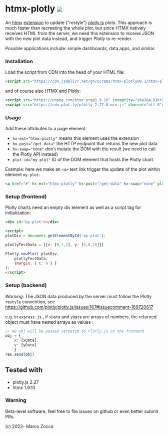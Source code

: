 # htmx-plotly [![](https://data.jsdelivr.com/v1/package/gh/ocramz/htmx-plotly/badge)](https://www.jsdelivr.com/package/gh/ocramz/htmx-plotly)


An [htmx](https://htmx.org) [extension](https://htmx.org/extensions/) to update ("restyle") [plotly.js](https://plotly.com/javascript/) plots.
This approach is much faster than recreating the whole plot, but since HTMX natively receives HTML from the server, we need this extension to receive JSON with the new plot data instead, and trigger Plotly to re-render.

Possible applications include: simple dashboards, data apps, and similar.

### Installation

Load the script from CDN into the head of your HTML file:

```html
<script src="https://cdn.jsdelivr.net/gh/ocramz/htmx-plotly@0.1/htmx-plotly.js" integrity="sha256-jPyGR/Ll6Vkxkef+ATkyCoqduaTA6e3r57lvOxlZmxU=" crossorigin="anonymous"></script>
```

and of course also HTMX and Plotly:

```html
<script src="https://unpkg.com/htmx.org@1.9.10" integrity="sha384-D1Kt99CQMDuVetoL1lrYwg5t+9QdHe7NLX/SoJYkXDFfX37iInKRy5xLSi8nO7UC" crossorigin="anonymous"></script>
<script src="https://cdn.plot.ly/plotly-2.27.0.min.js" charset="utf-8"></script>
```

### Usage

Add these attributes to a page element: 
* `hx-ext="htmx-plotly"` means this element uses the extension
* `hx-post="/get-data"` the HTTP endpoint that returns the new plot data
* `hx-swap="none"` don't mutate the DOM with the result (we need to call the Plotly API instead)
* `plot-id="my-plot"` ID of the DOM element that hosts the Plotly chart.

Example: here we make an `<a>` text link trigger the update of the plot within element `my-plot`:

```html
<a href="#" hx-ext="htmx-plotly" hx-post="/get-data" hx-swap="none" plot-id="my-plot"><h1>UPDATE</h1></a>
```

### Setup (frontend)

Plotly charts need an empty div element as well as a script tag for initialization:

```html
<div id="my-plot"></div>
```

```html
<script>
plotDiv = document.getElementById('my-plot');

plotlyTestData = [{x: [0,1,2], y: [5,6,10]}]

Plotly.newPlot( plotDiv, 
    plotlyTestData, 
    {margin: { t: 0 } } 
);
</script>
```

### Setup (backend)

*Warning:* The JSON data produced by the server must follow the Plotly `restyle` convention,
see https://github.com/plotly/plotly.js/issues/167#issuecomment-169720617  

e.g. in `express.js` , if `xData` and `yData` are arrays of numbers, the returned object must have
nested arrays as values :
```javascript
// NB obj will be passed verbatim to Plotly.js on the frontend
obj = {
    x: [xData],
    y: [yData]
    }
res.send(obj)
```

## Tested with

* plotly.js 2.27
* htmx 1.9.10


### Warning

Beta-level software, feel free to file issues on github or even better submit PRs.


(c) 2023- Marco Zocca 